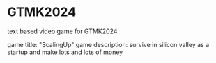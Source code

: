 # GTMK2024
text based video game for GTMK2024

game title: "ScalingUp" 
game description: survive in silicon valley as a startup and make lots and lots of money 
